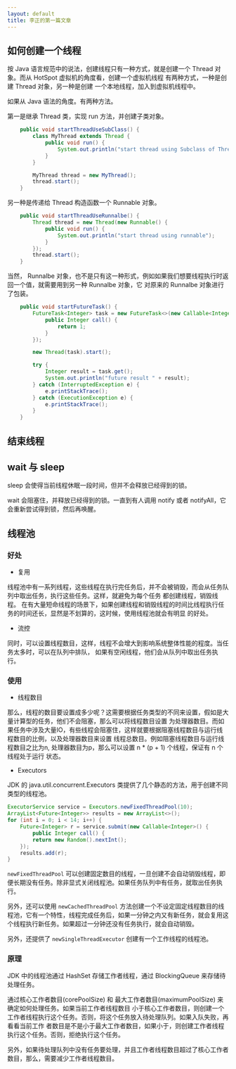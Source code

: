 ```yaml
---
layout: default
title: 李正的第一篇文章
---
```



## 如何创建一个线程

按 Java 语言规范中的说法，创建线程只有一种方式，就是创建一个 Thread 对象。而从 HotSpot 虚拟机的角度看，创建一个虚拟机线程
有两种方式，一种是创建 Thread 对象，另一种是创建 一个本地线程，加入到虚拟机线程中。

如果从 Java 语法的角度。有两种方法。

第一是继承 Thread 类，实现 run 方法，并创建子类对象。

```java
	public void startThreadUseSubClass() {
		class MyThread extends Thread {
			public void run() {
				System.out.println("start thread using Subclass of Thread");
			}
		}

		MyThread thread = new MyThread();
		thread.start();
	}
```

另一种是传递给 Thread 构造函数一个 Runnable 对象。

```java
	public void startThreadUseRunnalbe() {
		Thread thread = new Thread(new Runnable() {
			public void run() {
				System.out.println("start thread using runnable");
			}
		});
		thread.start();
	}
```

当然， Runnalbe 对象，也不是只有这一种形式，例如如果我们想要线程执行时返回一个值，就需要用到另一种 Runnalbe 对象，它
对原来的 Runnalbe 对象进行了包装。

```java
	public void startFutureTask() {
		FutureTask<Integer> task = new FutureTask<>(new Callable<Integer>() {
			public Integer call() {
				return 1;
			}
		});

		new Thread(task).start();

		try {
			Integer result = task.get();
			System.out.println("future result " + result);
		} catch (InterruptedException e) {
			e.printStackTrace();
		} catch (ExecutionException e) {
			e.printStackTrace();
		}
	}
```

## 结束线程

## wait 与 sleep

sleep 会使得当前线程休眠一段时间，但并不会释放已经得到的锁。

wait 会阻塞住，并释放已经得到的锁。一直到有人调用 notify 或者 notifyAll，它会重新尝试得到锁，然后再唤醒。

## 线程池 

### 好处

* 复用

线程池中有一系列线程，这些线程在执行完任务后，并不会被销毁，而会从任务队列中取出任务，执行这些任务。这样，就避免为每个任务
都创建线程，销毁线程。 在有大量短命线程的场景下，如果创建线程和销毁线程的时间比线程执行任务的时间还长，显然是不划算的，这时候，使用线程池就会有明显
的好处。

* 流控

同时，可以设置线程数目，这样，线程不会增大到影响系统整体性能的程度。当任务太多时，可以在队列中排队，
如果有空闲线程，他们会从队列中取出任务执行。

### 使用

* 线程数目

那么，线程的数目要设置成多少呢？这需要根据任务类型的不同来设置，假如是大量计算型的任务，他们不会阻塞，那么可以将线程数目设置
为处理器数目。而如果任务中涉及大量IO，有些线程会阻塞住，这样就要根据阻塞线程数目与运行线程数目的比例，以及处理器数目来设置
线程总数目。例如阻塞线程数目与运行线程数目之比为n, 处理器数目为p，那么可以设置 n * (p + 1) 个线程，保证有 n 个线程处于运行
状态。

* Executors

JDK 的 java.util.concurrent.Executors 类提供了几个静态的方法，用于创建不同类型的线程池。

```java
ExecutorService service = Executors.newFixedThreadPool(10);
ArrayList<Future<Integer>> results = new ArrayList<>();
for (int i = 0; i < 14; i++) {
	Future<Integer> r = service.submit(new Callable<Integer>() {
		public Integer call() {
		return new Random().nextInt();
	});
	results.add(r);
}
```

`newFixedThreadPool` 可以创建固定数目的线程，一旦创建不会自动销毁线程，即便长期没有任务。除非显式关闭线程池。如果任务队列中有任务，就取出任务执行。

另外，还可以使用 `newCachedThreadPool` 方法创建一个不设定固定线程数目的线程池，它有一个特性，线程完成任务后，如果一分钟之内又有新任务，就会复用这个线程执行新任务。如果超过一分钟还没有任务执行，就会自动销毁。

另外，还提供了 `newSingleThreadExecutor` 创建有一个工作线程的线程池。

### 原理 

JDK 中的线程池通过 HashSet 存储工作者线程，通过 BlockingQueue 来存储待处理任务。

通过核心工作者数目(corePoolSize) 和 最大工作者数目(maximumPoolSize) 来确定如何处理任务。如果当前工作者线程数目
小于核心工作者数目，则创建一个工作者线程执行这个任务。否则，将这个任务放入待处理队列。如果入队失败，再看看当前工作
者数目是不是小于最大工作者数目，如果小于，则创建工作者线程执行这个任务。否则，拒绝执行这个任务。

另外，如果待处理队列中没有任务要处理，并且工作者线程数目超过了核心工作者数目，那么，需要减少工作者线程数目。
